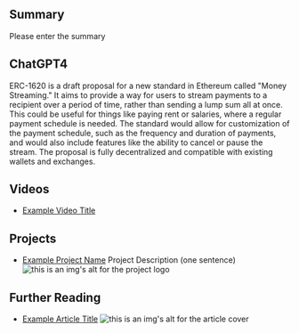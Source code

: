 ## Summary

Please enter the summary

## ChatGPT4

ERC-1620 is a draft proposal for a new standard in Ethereum called "Money Streaming." It aims to provide a way for users to stream payments to a recipient over a period of time, rather than sending a lump sum all at once. This could be useful for things like paying rent or salaries, where a regular payment schedule is needed. The standard would allow for customization of the payment schedule, such as the frequency and duration of payments, and would also include features like the ability to cancel or pause the stream. The proposal is fully decentralized and compatible with existing wallets and exchanges.

## Videos

- [Example Video Title](https://www.youtube.com/watch?v=TDGq4aeevgY)

## Projects

- [Example Project Name](https://xxxx.xxx/xxxxx) Project Description (one sentence) ![this is an img's alt for the project logo](https://xxxx.xxx/project-logo.xxx)

## Further Reading

- [Example Article Title](https://xxxx.xxx/xxxxx) ![this is an img's alt for the article cover](https://xxxx.xxx/article-cover.xxx)
